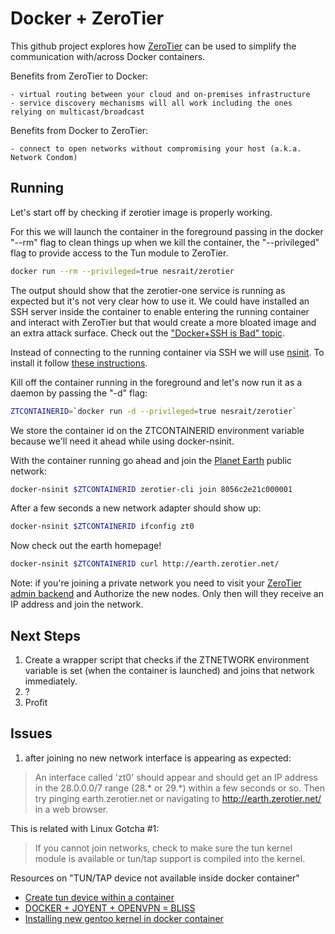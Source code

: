 Docker + ZeroTier
=================

This github project explores how [ZeroTier](https://github.com/zerotier/ZeroTierOne) can be used to simplify the communication with/across Docker containers.

Benefits from ZeroTier to Docker:

	- virtual routing between your cloud and on-premises infrastructure
	- service discovery mechanisms will all work including the ones relying on multicast/broadcast

Benefits from Docker to ZeroTier:

	- connect to open networks without compromising your host (a.k.a. Network Condom)



Running
-------

Let's start off by checking if zerotier image is properly working.

For this we will launch the container in the foreground passing in the docker "--rm" flag to clean things up when we kill the container, the "--privileged" flag to provide access to the Tun module to ZeroTier.
```bash
docker run --rm --privileged=true nesrait/zerotier
```

The output should show that the zerotier-one service is running as expected but it's not very clear how to use it.
We could have installed an SSH server inside the container to enable entering the running container and interact with ZeroTier but that would create a more bloated image and an extra attack surface. Check out the ["Docker+SSH is Bad" topic](https://news.ycombinator.com/item?id=7950326).

Instead of connecting to the running container via SSH we will use [nsinit](http://jpetazzo.github.io/2014/03/23/lxc-attach-nsinit-nsenter-docker-0-9/). To install it follow [these instructions](https://registry.hub.docker.com/u/yungsang/nsinit/).

Kill off the container running in the foreground and let's now run it as a daemon by passing the "-d" flag:
```bash
ZTCONTAINERID=`docker run -d --privileged=true nesrait/zerotier`
```

We store the container id on the ZTCONTAINERID environment variable because we'll need it ahead while using docker-nsinit.

With the container running go ahead and join the [Planet Earth](https://www.zerotier.com/earth.html) public network:
```bash
docker-nsinit $ZTCONTAINERID zerotier-cli join 8056c2e21c000001
```

After a few seconds a new network adapter should show up:
```bash
docker-nsinit $ZTCONTAINERID ifconfig zt0
```

Now check out the earth homepage!
```bash
docker-nsinit $ZTCONTAINERID curl http://earth.zerotier.net/
```

Note: if you're joining a private network you need to visit your [ZeroTier admin backend](https://www.zerotier.com/admin.html) and Authorize the new nodes. Only then will they receive an IP address and join the network.


Next Steps
----------

1. Create a wrapper script that checks if the ZTNETWORK environment variable is set (when the container is launched) and joins that network immediately.
2. ?
3. Profit


Issues
------

1. after joining no new network interface is appearing as expected:

> An interface called 'zt0' should appear and should get an IP address in
> the 28.0.0.0/7 range (28.* or 29.*) within a few seconds or so. Then try
> pinging earth.zerotier.net or navigating to http://earth.zerotier.net/ in
> a web browser.

This is related with Linux Gotcha #1:
> If you cannot join networks, check to make sure the tun kernel module
> is available or tun/tap support is compiled into the kernel.

Resources on "TUN/TAP device not available inside docker container"

  - [Create tun device within a container](https://groups.google.com/forum/#!topic/docker-user/2jFeDGJj36E)
  - [DOCKER + JOYENT + OPENVPN = BLISS](http://blog.docker.com/2013/09/docker-joyent-openvpn-bliss/)
  - [Installing new gentoo kernel in docker container](http://stackoverflow.com/questions/25484090/installing-new-gentoo-kernel-in-docker-container)
